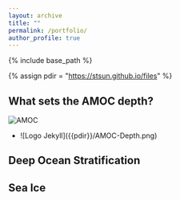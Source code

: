 ```yaml
---
layout: archive
title: ""
permalink: /portfolio/
author_profile: true
---
```


{% include base_path %}

{% assign pdir = "https://stsun.github.io/files" %}

## What sets the AMOC depth?
![AMOC]({{pdir}}/AMOC-Depth.png)
<ul>
<li  markdown="1">
![Logo Jekyll]({{pdir}}/AMOC-Depth.png)
</li>
</ul>

## Deep Ocean Stratification


## Sea Ice
